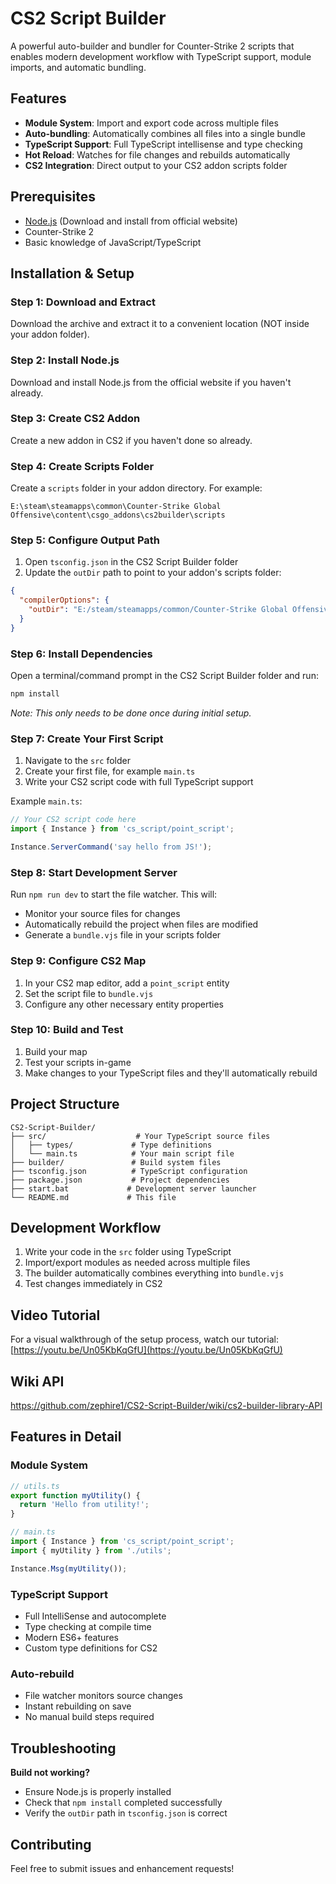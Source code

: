 # CS2 Script Builder

A powerful auto-builder and bundler for Counter-Strike 2 scripts that enables modern development workflow with TypeScript support, module imports, and automatic bundling.

## Features

- **Module System**: Import and export code across multiple files
- **Auto-bundling**: Automatically combines all files into a single bundle
- **TypeScript Support**: Full TypeScript intellisense and type checking
- **Hot Reload**: Watches for file changes and rebuilds automatically
- **CS2 Integration**: Direct output to your CS2 addon scripts folder

## Prerequisites

- [Node.js](https://nodejs.org/) (Download and install from official website)
- Counter-Strike 2
- Basic knowledge of JavaScript/TypeScript

## Installation & Setup

### Step 1: Download and Extract

Download the archive and extract it to a convenient location (NOT inside your addon folder).

### Step 2: Install Node.js

Download and install Node.js from the official website if you haven't already.

### Step 3: Create CS2 Addon

Create a new addon in CS2 if you haven't done so already.

### Step 4: Create Scripts Folder

Create a `scripts` folder in your addon directory. For example:

```
E:\steam\steamapps\common\Counter-Strike Global Offensive\content\csgo_addons\cs2builder\scripts
```

### Step 5: Configure Output Path

1. Open `tsconfig.json` in the CS2 Script Builder folder
2. Update the `outDir` path to point to your addon's scripts folder:

```json
{
  "compilerOptions": {
    "outDir": "E:/steam/steamapps/common/Counter-Strike Global Offensive/content/csgo_addons/cs2builder/scripts"
  }
}
```

### Step 6: Install Dependencies

Open a terminal/command prompt in the CS2 Script Builder folder and run:

```bash
npm install
```

_Note: This only needs to be done once during initial setup._

### Step 7: Create Your First Script

1. Navigate to the `src` folder
2. Create your first file, for example `main.ts`
3. Write your CS2 script code with full TypeScript support

Example `main.ts`:

```typescript
// Your CS2 script code here
import { Instance } from 'cs_script/point_script';

Instance.ServerCommand('say hello from JS!');
```

### Step 8: Start Development Server

Run `npm run dev` to start the file watcher. This will:

- Monitor your source files for changes
- Automatically rebuild the project when files are modified
- Generate a `bundle.vjs` file in your scripts folder

### Step 9: Configure CS2 Map

1. In your CS2 map editor, add a `point_script` entity
2. Set the script file to `bundle.vjs`
3. Configure any other necessary entity properties

### Step 10: Build and Test

1. Build your map
2. Test your scripts in-game
3. Make changes to your TypeScript files and they'll automatically rebuild

## Project Structure

```
CS2-Script-Builder/
├── src/                    # Your TypeScript source files
│   ├── types/             # Type definitions
│   └── main.ts            # Your main script file
├── builder/               # Build system files
├── tsconfig.json          # TypeScript configuration
├── package.json           # Project dependencies
├── start.bat             # Development server launcher
└── README.md             # This file
```

## Development Workflow

1. Write your code in the `src` folder using TypeScript
2. Import/export modules as needed across multiple files
3. The builder automatically combines everything into `bundle.vjs`
4. Test changes immediately in CS2

## Video Tutorial

For a visual walkthrough of the setup process, watch our tutorial:
[https://youtu.be/Un05KbKqGfU](https://youtu.be/Un05KbKqGfU)

## Wiki API

https://github.com/zephire1/CS2-Script-Builder/wiki/cs2-builder-library-API

## Features in Detail

### Module System

```typescript
// utils.ts
export function myUtility() {
  return 'Hello from utility!';
}

// main.ts
import { Instance } from 'cs_script/point_script';
import { myUtility } from './utils';

Instance.Msg(myUtility());
```

### TypeScript Support

- Full IntelliSense and autocomplete
- Type checking at compile time
- Modern ES6+ features
- Custom type definitions for CS2

### Auto-rebuild

- File watcher monitors source changes
- Instant rebuilding on save
- No manual build steps required

## Troubleshooting

**Build not working?**

- Ensure Node.js is properly installed
- Check that `npm install` completed successfully
- Verify the `outDir` path in `tsconfig.json` is correct

## Contributing

Feel free to submit issues and enhancement requests!
